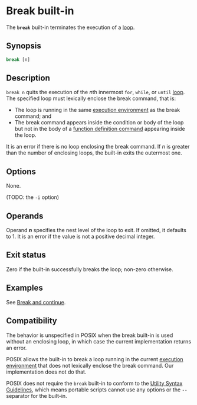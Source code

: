 # Break built-in

The **`break`** built-in terminates the execution of a [loop].

## Synopsis

```sh
break [n]
```

## Description

`break n` quits the execution of the *n*th innermost `for`, `while`, or `until` [loop]. The specified loop must lexically enclose the break command, that is:

- The loop is running in the same [execution environment] as the break command; and
- The break command appears inside the condition or body of the loop but not in the body of a [function definition command](../language/functions.md#defining-functions) appearing inside the loop.

It is an error if there is no loop enclosing the break command.
If *n* is greater than the number of enclosing loops, the built-in exits the
outermost one.

## Options

None.

(TODO: the `-i` option)

## Operands

Operand ***n*** specifies the nest level of the loop to exit.
If omitted, it defaults to 1.
It is an error if the value is not a positive decimal integer.

## Exit status

Zero if the built-in successfully breaks the loop; non-zero otherwise.

## Examples

See [Break and continue](../language/commands/loops.md#break-and-continue).

## Compatibility

The behavior is unspecified in POSIX when the break built-in is used without
an enclosing loop, in which case the current implementation returns an
error.

POSIX allows the built-in to break a loop running in the current [execution environment] that does not lexically enclose the break command. Our implementation does not do that.

POSIX does not require the `break` built-in to conform to the [Utility Syntax Guidelines](https://pubs.opengroup.org/onlinepubs/9799919799/basedefs/V1_chap12.html#tag_12_02), which means portable scripts cannot use any options or the `--` separator for the built-in.

[execution environment]: ../environment/index.html
[loop]: ../language/commands/loops.md
